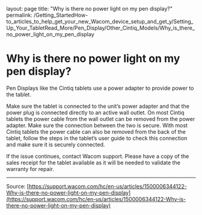 layout: page
title: "Why is there no power light on my pen display?"
permalink: /Getting_StartedHow-to_articles_to_help_get_your_new_Wacom_device_setup_and_get_y/Setting_Up_Your_TabletRead_More/Pen_Display/Other_Cintiq_Models/Why_is_there_no_power_light_on_my_pen_display

# Why is there no power light on my pen display?

Pen Displays like the Cintiq tablets use a power adapter to provide power to the tablet.


Make sure the tablet is connected to the unit’s power adapter and that the power plug is connected directly to an active wall outlet. On most Cintiq tablets the power cable from the wall outlet can be removed from the power adapter. Make sure the connection between the two is secure. With most Cintiq tablets the power cable can also be removed from the back of the tablet, follow the steps in the tablet’s user guide to check this connection and make sure it is securely connected.


If the issue continues, contact Wacom support. Please have a copy of the sales receipt for the tablet available as it will be needed to validate the warranty for repair.

---
Source: [https://support.wacom.com/hc/en-us/articles/1500006344122-Why-is-there-no-power-light-on-my-pen-display](https://support.wacom.com/hc/en-us/articles/1500006344122-Why-is-there-no-power-light-on-my-pen-display)
